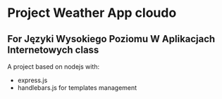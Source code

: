 # Project Weather App cloudo
## For Języki Wysokiego Poziomu W Aplikacjach Internetowych class

A project based on nodejs with:
+ express.js
+ handlebars.js for templates management
